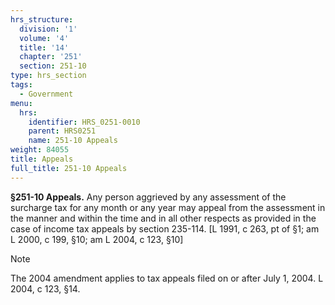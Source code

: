 ```yaml
---
hrs_structure:
  division: '1'
  volume: '4'
  title: '14'
  chapter: '251'
  section: 251-10
type: hrs_section
tags:
  - Government
menu:
  hrs:
    identifier: HRS_0251-0010
    parent: HRS0251
    name: 251-10 Appeals
weight: 84055
title: Appeals
full_title: 251-10 Appeals
---
```

**§251-10 Appeals.** Any person aggrieved by any assessment of the surcharge tax for any month or any year may appeal from the assessment in the manner and within the time and in all other respects as provided in the case of income tax appeals by section 235-114\. [L 1991, c 263, pt of §1; am L 2000, c 199, §10; am L 2004, c 123, §10]

Note

The 2004 amendment applies to tax appeals filed on or after July 1, 2004\. L 2004, c 123, §14.